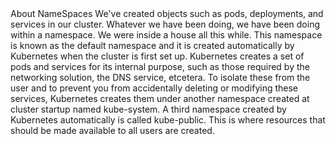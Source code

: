 </h3> About NameSpaces </h3>
We've created objects such as pods, deployments, and services in our cluster. 
Whatever we have been doing, we have been doing within a namespace. We were inside a house all this while. 
This namespace is known as the default namespace and it is created automatically by Kubernetes when the cluster is first set up.
Kubernetes creates a set of pods and services for its internal purpose, such as those required by the networking solution, the DNS service, etcetera.
To isolate these from the user and to prevent you from accidentally deleting or modifying these services, Kubernetes creates them under another namespace created at cluster startup named kube-system.
A third namespace created by Kubernetes automatically is called kube-public. This is where resources that should be made available to all users are created.
